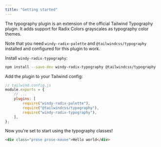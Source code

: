 ```yaml
---
title: "Getting started"
---
```


The typography plugin is an extension of the official Tailwind Typography plugin. It adds support for Radix Colors grayscales as typography color themes.

Note that you need `windy-radix-palette` and `@tailwindcss/typography` installed and configured for this plugin to work.

Install `windy-radix-typography`:

```bash
npm install --save-dev windy-radix-typography @tailwindcss/typography
```

Add the plugin to your Tailwind config:

```js
// tailwind.config.js
module.exports = {
	// ...
	plugins: [
		require("windy-radix-palette"),
		require("@tailwindcss/typography"),
		require("windy-radix-typography"),
	],
};
```

Now you're set to start using the typography classes!

```html
<div class="prose prose-mauve">Hello world</div>
```
